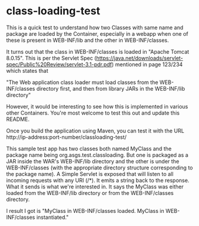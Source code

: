 # class-loading-test

This is a quick test to understand how two Classes with same name and package are loaded by the Container, especially in a webapp when one of these is present in WEB-INF/lib and the other in WEB-INF/classes.

It turns out that the class in WEB-INF/classes is loaded in "Apache Tomcat 8.0.15". This is per the Servlet Spec (https://java.net/downloads/servlet-spec/Public%20Review/servlet-3.1-pdr.pdf) mentioned  in page 123/234 which states that

"The Web application class loader must load classes from the WEB-INF/classes directory first, and then from library JARs in the WEB-INF/lib directory"

However, it would be interesting to see how this is implemented in various other Containers. You're most welcome to test this out and update this README.

Once you build the application using Maven, you can test it with the URL http://ip-address:port-number/classloading-test/

This sample test app has two classes both named MyClass and the package name being org.asgs.test.classloading. But one is packaged as a JAR inside the WAR's WEB-INF/lib directory and the other is under the WEB-INF/classes (with the appropriate directory structure corresponding to the package name). A Simple Servlet is exposed that will listen to all incoming requests with any URI (/*). It emits a string back to the response. What it sends is what we're interested in. It says the MyClass was either loaded from the WEB-INF/lib directory or from the WEB-INF/classes directory.

I result I got is "MyClass in WEB-INF/classes loaded. MyClass in WEB-INF/classes instantiated."
